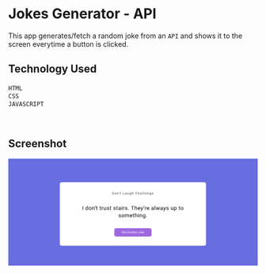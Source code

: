 # Jokes Generator - API

This app generates/fetch a random joke from an `API` and shows it to the screen everytime a button is clicked.

## Technology Used
    HTML
    CSS
    JAVASCRIPT

<br>

## Screenshot
![](./Screenshot6.png)
